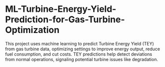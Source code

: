 # ML-Turbine-Energy-Yield-Prediction-for-Gas-Turbine-Optimization
This project uses machine learning to predict Turbine Energy Yield (TEY) from gas turbine data, optimizing settings to improve energy output, reduce fuel consumption, and cut costs. TEY predictions help detect deviations from normal operations, signaling potential turbine issues like degradation.
